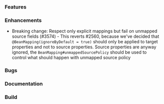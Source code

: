 ### Features

### Enhancements

* Breaking change: Respect only explicit mappings but fail on unmapped source fields (#3574) - 
This reverts #2560, because we've decided that `@BeanMapping(ignoreByDefault = true)` should only be applied to target properties and not to source properties. 
Source properties are anyway ignored, the `BeanMapping#unmappedSourcePolicy` should be used to control what should happen with unmapped source policy

### Bugs

### Documentation

### Build

